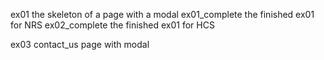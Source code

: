 ex01
	the skeleton of a page with a modal
ex01_complete
	the finished ex01 for NRS
ex02_complete
	the finished ex01 for HCS

ex03
	contact_us page with modal
